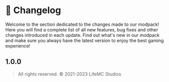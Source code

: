 # 📃 Changelog

Welcome to the section dedicated to the changes made to our modpack! Here you will find a complete list of all new features, bug fixes and other changes introduced in each update. Find out what's new in our modpack and make sure you always have the latest version to enjoy the best gaming experience!

## 1.0.0


> All rights reserved. © 2021-2023 LifeMC Studios
